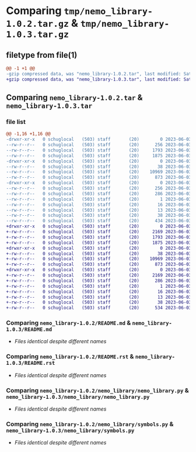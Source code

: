 # Comparing `tmp/nemo_library-1.0.2.tar.gz` & `tmp/nemo_library-1.0.3.tar.gz`

## filetype from file(1)

```diff
@@ -1 +1 @@
-gzip compressed data, was "nemo_library-1.0.2.tar", last modified: Sat Jun  3 18:54:41 2023, max compression
+gzip compressed data, was "nemo_library-1.0.3.tar", last modified: Sat Jun  3 19:00:22 2023, max compression
```

## Comparing `nemo_library-1.0.2.tar` & `nemo_library-1.0.3.tar`

### file list

```diff
@@ -1,16 +1,16 @@
-drwxr-xr-x   0 schuglocal   (503) staff       (20)        0 2023-06-03 18:54:41.527514 nemo_library-1.0.2/
--rw-r--r--   0 schuglocal   (503) staff       (20)      256 2023-06-03 18:54:41.527246 nemo_library-1.0.2/PKG-INFO
--rw-r--r--   0 schuglocal   (503) staff       (20)     1793 2023-06-03 06:16:17.000000 nemo_library-1.0.2/README.md
--rw-r--r--   0 schuglocal   (503) staff       (20)     1875 2023-06-03 18:52:03.000000 nemo_library-1.0.2/README.rst
-drwxr-xr-x   0 schuglocal   (503) staff       (20)        0 2023-06-03 18:54:41.524850 nemo_library-1.0.2/nemo_library/
--rw-r--r--   0 schuglocal   (503) staff       (20)       38 2023-06-03 04:48:05.000000 nemo_library-1.0.2/nemo_library/__init__.py
--rw-r--r--   0 schuglocal   (503) staff       (20)    10969 2023-06-03 18:44:16.000000 nemo_library-1.0.2/nemo_library/nemo_library.py
--rw-r--r--   0 schuglocal   (503) staff       (20)      873 2023-06-03 18:41:10.000000 nemo_library-1.0.2/nemo_library/symbols.py
-drwxr-xr-x   0 schuglocal   (503) staff       (20)        0 2023-06-03 18:54:41.526826 nemo_library-1.0.2/nemo_library.egg-info/
--rw-r--r--   0 schuglocal   (503) staff       (20)      256 2023-06-03 18:54:41.000000 nemo_library-1.0.2/nemo_library.egg-info/PKG-INFO
--rw-r--r--   0 schuglocal   (503) staff       (20)      286 2023-06-03 18:54:41.000000 nemo_library-1.0.2/nemo_library.egg-info/SOURCES.txt
--rw-r--r--   0 schuglocal   (503) staff       (20)        1 2023-06-03 18:54:41.000000 nemo_library-1.0.2/nemo_library.egg-info/dependency_links.txt
--rw-r--r--   0 schuglocal   (503) staff       (20)       16 2023-06-03 18:54:41.000000 nemo_library-1.0.2/nemo_library.egg-info/requires.txt
--rw-r--r--   0 schuglocal   (503) staff       (20)       13 2023-06-03 18:54:41.000000 nemo_library-1.0.2/nemo_library.egg-info/top_level.txt
--rw-r--r--   0 schuglocal   (503) staff       (20)       38 2023-06-03 18:54:41.527573 nemo_library-1.0.2/setup.cfg
--rw-r--r--   0 schuglocal   (503) staff       (20)      434 2023-06-03 18:52:49.000000 nemo_library-1.0.2/setup.py
+drwxr-xr-x   0 schuglocal   (503) staff       (20)        0 2023-06-03 19:00:22.646924 nemo_library-1.0.3/
+-rw-r--r--   0 schuglocal   (503) staff       (20)     2169 2023-06-03 19:00:22.646742 nemo_library-1.0.3/PKG-INFO
+-rw-r--r--   0 schuglocal   (503) staff       (20)     1793 2023-06-03 06:16:17.000000 nemo_library-1.0.3/README.md
+-rw-r--r--   0 schuglocal   (503) staff       (20)     1875 2023-06-03 18:52:03.000000 nemo_library-1.0.3/README.rst
+drwxr-xr-x   0 schuglocal   (503) staff       (20)        0 2023-06-03 19:00:22.644185 nemo_library-1.0.3/nemo_library/
+-rw-r--r--   0 schuglocal   (503) staff       (20)       38 2023-06-03 04:48:05.000000 nemo_library-1.0.3/nemo_library/__init__.py
+-rw-r--r--   0 schuglocal   (503) staff       (20)    10969 2023-06-03 18:44:16.000000 nemo_library-1.0.3/nemo_library/nemo_library.py
+-rw-r--r--   0 schuglocal   (503) staff       (20)      873 2023-06-03 18:41:10.000000 nemo_library-1.0.3/nemo_library/symbols.py
+drwxr-xr-x   0 schuglocal   (503) staff       (20)        0 2023-06-03 19:00:22.646304 nemo_library-1.0.3/nemo_library.egg-info/
+-rw-r--r--   0 schuglocal   (503) staff       (20)     2169 2023-06-03 19:00:22.000000 nemo_library-1.0.3/nemo_library.egg-info/PKG-INFO
+-rw-r--r--   0 schuglocal   (503) staff       (20)      286 2023-06-03 19:00:22.000000 nemo_library-1.0.3/nemo_library.egg-info/SOURCES.txt
+-rw-r--r--   0 schuglocal   (503) staff       (20)        1 2023-06-03 19:00:22.000000 nemo_library-1.0.3/nemo_library.egg-info/dependency_links.txt
+-rw-r--r--   0 schuglocal   (503) staff       (20)       16 2023-06-03 19:00:22.000000 nemo_library-1.0.3/nemo_library.egg-info/requires.txt
+-rw-r--r--   0 schuglocal   (503) staff       (20)       13 2023-06-03 19:00:22.000000 nemo_library-1.0.3/nemo_library.egg-info/top_level.txt
+-rw-r--r--   0 schuglocal   (503) staff       (20)       38 2023-06-03 19:00:22.646972 nemo_library-1.0.3/setup.cfg
+-rw-r--r--   0 schuglocal   (503) staff       (20)      534 2023-06-03 18:59:58.000000 nemo_library-1.0.3/setup.py
```

### Comparing `nemo_library-1.0.2/README.md` & `nemo_library-1.0.3/README.md`

 * *Files identical despite different names*

### Comparing `nemo_library-1.0.2/README.rst` & `nemo_library-1.0.3/README.rst`

 * *Files identical despite different names*

### Comparing `nemo_library-1.0.2/nemo_library/nemo_library.py` & `nemo_library-1.0.3/nemo_library/nemo_library.py`

 * *Files identical despite different names*

### Comparing `nemo_library-1.0.2/nemo_library/symbols.py` & `nemo_library-1.0.3/nemo_library/symbols.py`

 * *Files identical despite different names*

